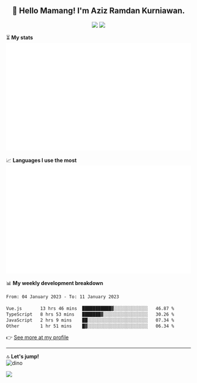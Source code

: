 <h2 align="center">👋 Hello Mamang! I'm Aziz Ramdan Kurniawan.</h2>  
<p align="center">
  <img src="https://komarev.com/ghpvc/?username=azizramdan">
  <img src="https://wakatime.com/badge/user/90056fa0-4c31-4eca-954e-2a3ac05896f9.svg">
</p>
    
⏳ **My stats**  
![](https://raw.githubusercontent.com/azizramdan/github-stats/master/generated/overview.svg#gh-dark-mode-only)

📈 **Languages I use the most**  
![](https://raw.githubusercontent.com/azizramdan/github-stats/master/generated/languages.svg#gh-dark-mode-only)

📊 **My weekly development breakdown**
<!--START_SECTION:waka-->

```text
From: 04 January 2023 - To: 11 January 2023

Vue.js       13 hrs 46 mins  ███████████▓░░░░░░░░░░░░░   46.87 %
TypeScript   8 hrs 53 mins   ███████▓░░░░░░░░░░░░░░░░░   30.26 %
JavaScript   2 hrs 9 mins    ██░░░░░░░░░░░░░░░░░░░░░░░   07.34 %
Other        1 hr 51 mins    █▓░░░░░░░░░░░░░░░░░░░░░░░   06.34 %
```

<!--END_SECTION:waka-->
👉 [See more at my profile](https://wakatime.com/@azizramdan)
***
🔝 **Let's jump!**  
![dino](https://raw.githubusercontent.com/azizramdan/azizramdan/master/dino.gif)  

![](https://hit.yhype.me/github/profile?user_id=27954794)
